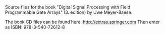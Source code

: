 Source files for the book "Digital Signal Processing with Field Programmable Gate Arrays" (3. edition) by Uwe Meyer-Baese.

The book CD files can be found here: http://extras.springer.com  Then enter as ISBN: 978-3-540-72612-8
